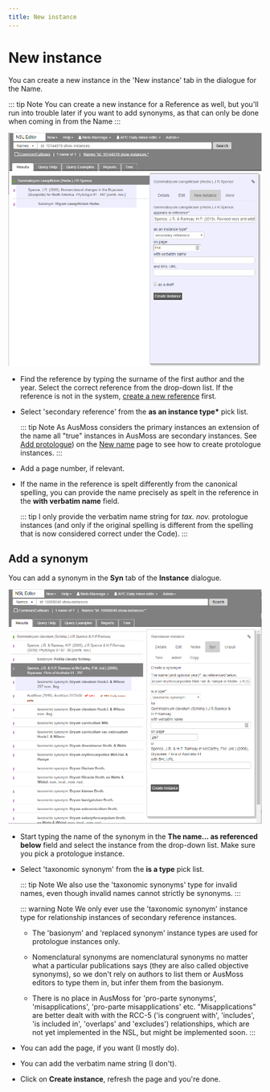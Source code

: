 ```yaml
---
title: New instance
---
```


# New instance

You can create a new instance in the 'New instance' tab in the dialogue for the Name.

::: tip Note
You can create a new instance for a Reference as well, but you'll run into trouble later if you want to add synonyms, as that can only be done when coming in from the Name
:::

![](./assets/new-instance-1.png)

- Find the reference by typing the surname of the first author and the year. Select the correct reference from the drop-down list. If the reference is not in the system, [create a new reference](/new-reference) first.

- Select 'secondary reference' from the **as an instance type&ast;** pick list.

  ::: tip Note
  As AusMoss considers the primary instances an extension of the name all "true" instances in AusMoss are secondary instances. See [Add protologue](/new-name/#add-protologue)) on the [New name](/new-name) page to see how to create protologue instances.
  :::

- Add a page number, if relevant.

- If the name in the reference is spelt differently from the canonical spelling, you can provide the name precisely as spelt in the reference in the **with verbatim name** field.

  ::: tip
  I only provide the verbatim name string for *tax. nov.* protologue instances (and only if the original spelling is different from the spelling that is now considered correct under the Code).
  :::

## Add a synonym

You can add a synonym in the **Syn** tab of the **Instance** dialogue.

![](./assets/add-a-synonym.png)

- Start typing the name of the synonym in the **The name... as referenced below** field and select the instance from the drop-down list. Make sure you pick a protologue instance.

- Select 'taxonomic synonym' from the **is a type** pick list.

  ::: tip Note
  We also use the 'taxonomic synonyms' type for invalid names, even though invalid names cannot strictly be synonyms.
  :::

  ::: warning Note
  We only ever use the 'taxonomic synonym' instance type for relationship instances of secondary reference instances. 
  
  - The 'basionym' and 'replaced synonym' instance types are used for protologue instances only. 
  
  - Nomenclatural synonyms are nomenclatural synonyms no matter what a particular publications says (they are also called objective synonyms), so we don't rely on authors to list them or AusMoss editors to type them in, but infer them from the basionym.

  - There is no place in AusMoss for 'pro-parte synonyms', 'misapplications', 'pro-parte misapplications' etc. "Misapplications" are better dealt with with the RCC-5 ('is congruent with', 'includes', 'is included in', 'overlaps' and 'excludes') relationships, which are not yet implemented in the NSL, but might be implemented soon.
  :::

- You can add the page, if you want (I mostly do).

- You can add the verbatim name string (I don't).

- Click on **Create instance**, refresh the page and you're done.